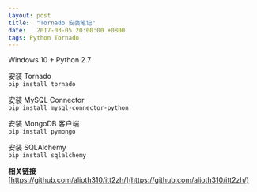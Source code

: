 ```yaml
---
layout: post
title:  "Tornado 安装笔记"
date:   2017-03-05 20:00:00 +0800
tags: Python Tornado
---
```


Windows 10 + Python 2.7

安装 Tornado  
<code>pip install tornado</code>

安装 MySQL Connector  
<code>pip install mysql-connector-python</code>

安装 MongoDB 客户端  
<code>pip install pymongo</code>

安装 SQLAlchemy  
<code>pip install sqlalchemy</code>

**相关链接**  
[https://github.com/alioth310/itt2zh/](https://github.com/alioth310/itt2zh/)  